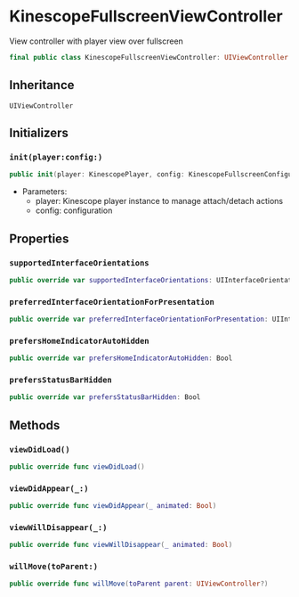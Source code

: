 # KinescopeFullscreenViewController

View controller with player view over fullscreen

``` swift
final public class KinescopeFullscreenViewController: UIViewController 
```

## Inheritance

`UIViewController`

## Initializers

### `init(player:config:)`

``` swift
public init(player: KinescopePlayer, config: KinescopeFullscreenConfiguration) 
```

  - Parameters:
      - player: Kinescope player instance to manage attach/detach actions
      - config: configuration

## Properties

### `supportedInterfaceOrientations`

``` swift
public override var supportedInterfaceOrientations: UIInterfaceOrientationMask 
```

### `preferredInterfaceOrientationForPresentation`

``` swift
public override var preferredInterfaceOrientationForPresentation: UIInterfaceOrientation 
```

### `prefersHomeIndicatorAutoHidden`

``` swift
public override var prefersHomeIndicatorAutoHidden: Bool 
```

### `prefersStatusBarHidden`

``` swift
public override var prefersStatusBarHidden: Bool 
```

## Methods

### `viewDidLoad()`

``` swift
public override func viewDidLoad() 
```

### `viewDidAppear(_:)`

``` swift
public override func viewDidAppear(_ animated: Bool) 
```

### `viewWillDisappear(_:)`

``` swift
public override func viewWillDisappear(_ animated: Bool) 
```

### `willMove(toParent:)`

``` swift
public override func willMove(toParent parent: UIViewController?) 
```
